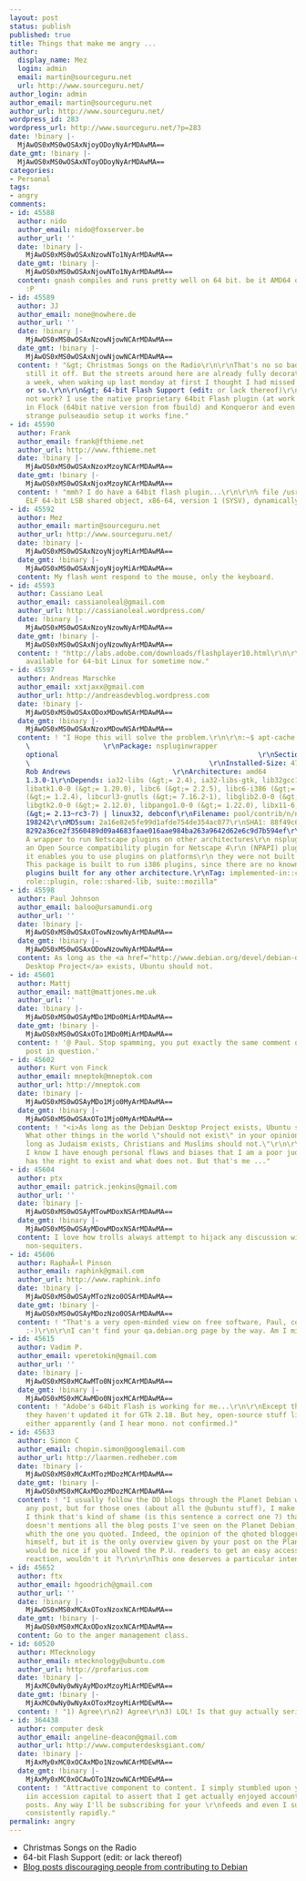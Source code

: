 ```yaml
---
layout: post
status: publish
published: true
title: Things that make me angry ...
author:
  display_name: Mez
  login: admin
  email: martin@sourceguru.net
  url: http://www.sourceguru.net/
author_login: admin
author_email: martin@sourceguru.net
author_url: http://www.sourceguru.net/
wordpress_id: 283
wordpress_url: http://www.sourceguru.net/?p=283
date: !binary |-
  MjAwOS0xMS0wOSAxNjoyODoyNyArMDAwMA==
date_gmt: !binary |-
  MjAwOS0xMS0wOSAxNToyODoyNyArMDAwMA==
categories:
- Personal
tags:
- angry
comments:
- id: 45588
  author: nido
  author_email: nido@foxserver.be
  author_url: ''
  date: !binary |-
    MjAwOS0xMS0wOSAxNzowNTo1NyArMDAwMA==
  date_gmt: !binary |-
    MjAwOS0xMS0wOSAxNjowNTo1NyArMDAwMA==
  content: gnash compiles and runs pretty well on 64 bit. be it AMD64 or SPARC64.
    :P
- id: 45589
  author: JJ
  author_email: none@nowhere.de
  author_url: ''
  date: !binary |-
    MjAwOS0xMS0wOSAxNzowNjowNCArMDAwMA==
  date_gmt: !binary |-
    MjAwOS0xMS0wOSAxNjowNjowNCArMDAwMA==
  content: ! "&gt; Christmas Songs on the Radio\r\n\r\nThat's no so bad, you can turn
    still it off. But the streets around here are already fully decorated for almost
    a week, when waking up last monday at first I thought I had missed a whole month
    or so.\r\n\r\n&gt; 64-bit Flash Support (edit: or lack thereof)\r\n\r\nWhat does
    not work? I use the native proprietary 64bit Flash plugin (at work I use gnash)
    in Flock (64bit native version from fbuild) and Konqueror and even with my quite
    strange pulseaudio setup it works fine."
- id: 45590
  author: Frank
  author_email: frank@fthieme.net
  author_url: http://www.fthieme.net
  date: !binary |-
    MjAwOS0xMS0wOSAxNzoxMzoyNCArMDAwMA==
  date_gmt: !binary |-
    MjAwOS0xMS0wOSAxNjoxMzoyNCArMDAwMA==
  content: ! "mmh? I do have a 64bit flash plugin...\r\n\r\n% file /usr/lib/mozilla/plugins/libflashplayer.so\r\n/usr/lib/mozilla/plugins/libflashplayer.so:
    ELF 64-bit LSB shared object, x86-64, version 1 (SYSV), dynamically linked, stripped"
- id: 45592
  author: Mez
  author_email: martin@sourceguru.net
  author_url: http://www.sourceguru.net/
  date: !binary |-
    MjAwOS0xMS0wOSAxNzoyNjoyMiArMDAwMA==
  date_gmt: !binary |-
    MjAwOS0xMS0wOSAxNjoyNjoyMiArMDAwMA==
  content: My flash wont respond to the mouse, only the keyboard.
- id: 45593
  author: Cassiano Leal
  author_email: cassianoleal@gmail.com
  author_url: http://cassianoleal.wordpress.com/
  date: !binary |-
    MjAwOS0xMS0wOSAxNzoyNzowNyArMDAwMA==
  date_gmt: !binary |-
    MjAwOS0xMS0wOSAxNjoyNzowNyArMDAwMA==
  content: ! "http://labs.adobe.com/downloads/flashplayer10.html\r\n\r\nFlash's been
    available for 64-bit Linux for sometime now."
- id: 45597
  author: Andreas Marschke
  author_email: xxtjaxx@gmail.com
  author_url: http://andreasdevblog.wordpress.com
  date: !binary |-
    MjAwOS0xMS0wOSAxODoxMDowNSArMDAwMA==
  date_gmt: !binary |-
    MjAwOS0xMS0wOSAxNzoxMDowNSArMDAwMA==
  content: ! "I Hope this will solve the problem.\r\n\r\n:~$ apt-cache show nspluginwrapper
    \                  \r\nPackage: nspluginwrapper                                           \r\nPriority:
    optional                                                 \r\nSection: contrib/utils
    \                                            \r\nInstalled-Size: 472                                                \r\nMaintainer:
    Rob Andrews                         \r\nArchitecture: amd64                                                \r\nVersion:
    1.3.0-1\r\nDepends: ia32-libs (&gt;= 2.4), ia32-libs-gtk, lib32gcc1 (&gt;= 1:4.1.1),
    libatk1.0-0 (&gt;= 1.20.0), libc6 (&gt;= 2.2.5), libc6-i386 (&gt;= 2.2), libcairo2
    (&gt;= 1.2.4), libcurl3-gnutls (&gt;= 7.16.2-1), libglib2.0-0 (&gt;= 2.16.0),
    libgtk2.0-0 (&gt;= 2.12.0), libpango1.0-0 (&gt;= 1.22.0), libx11-6, libxt6, util-linux
    (&gt;= 2.13~rc3-7) | linux32, debconf\r\nFilename: pool/contrib/n/nspluginwrapper/nspluginwrapper_1.3.0-1_amd64.deb\r\nSize:
    198242\r\nMD5sum: 2a16e82e5fe99d1afde754de354ac077\r\nSHA1: 88f49c61d3c52f60b488e06fdb2cfbdd067418aa\r\nSHA256:
    8292a36ce2f3560489d09a4683faae016aae984ba263a9642d62e6c9d7b594ef\r\nDescription:
    A wrapper to run Netscape plugins on other architectures\r\n nspluginwrapper is
    an Open Source compatibility plugin for Netscape 4\r\n (NPAPI) plugins. That is,
    it enables you to use plugins on platforms\r\n they were not built for.\r\n .\r\n
    This package is built to run i386 plugins, since there are no known\r\n binary-only
    plugins built for any other architecture.\r\nTag: implemented-in::c, qa::old-rc-bugs,
    role::plugin, role::shared-lib, suite::mozilla"
- id: 45598
  author: Paul Johnson
  author_email: baloo@ursamundi.org
  author_url: ''
  date: !binary |-
    MjAwOS0xMS0wOSAxOTowNzowNyArMDAwMA==
  date_gmt: !binary |-
    MjAwOS0xMS0wOSAxODowNzowNyArMDAwMA==
  content: As long as the <a href="http://www.debian.org/devel/debian-desktop/" rel="nofollow">Debian
    Desktop Project</a> exists, Ubuntu should not.
- id: 45601
  author: Mattj
  author_email: matt@mattjones.me.uk
  author_url: ''
  date: !binary |-
    MjAwOS0xMS0wOSAyMDo1MDo0MiArMDAwMA==
  date_gmt: !binary |-
    MjAwOS0xMS0wOSAxOTo1MDo0MiArMDAwMA==
  content: ! '@ Paul. Stop spamming, you put exactly the same comment on the blog
    post in question.'
- id: 45602
  author: Kurt von Finck
  author_email: mneptok@mneptok.com
  author_url: http://mneptok.com
  date: !binary |-
    MjAwOS0xMS0wOSAyMDo1Mjo0MyArMDAwMA==
  date_gmt: !binary |-
    MjAwOS0xMS0wOSAxOTo1Mjo0MyArMDAwMA==
  content: ! "<i>As long as the Debian Desktop Project exists, Ubuntu should not.</i>\r\n\r\nWow,
    What other things in the world \"should not exist\" in your opinion?\r\n\r\n\"As
    long as Judaism exists, Christians and Muslims should not.\"\r\n\r\nPersonally,
    I know I have enough personal flaws and biases that I am a poor judge of what
    has the right to exist and what does not. But that's me ..."
- id: 45604
  author: ptx
  author_email: patrick.jenkins@gmail.com
  author_url: ''
  date: !binary |-
    MjAwOS0xMS0wOSAyMTowMDoxNSArMDAwMA==
  date_gmt: !binary |-
    MjAwOS0xMS0wOSAyMDowMDoxNSArMDAwMA==
  content: I love how trolls always attempt to hijack any discussion with rediculous
    non-sequiters.
- id: 45606
  author: RaphaÃ«l Pinson
  author_email: raphink@gmail.com
  author_url: http://www.raphink.info
  date: !binary |-
    MjAwOS0xMS0wOSAyMTozNzo0OSArMDAwMA==
  date_gmt: !binary |-
    MjAwOS0xMS0wOSAyMDozNzo0OSArMDAwMA==
  content: ! "That's a very open-minded view on free software, Paul, congratulations
    :-)\r\n\r\nI can't find your qa.debian.org page by the way. Am I missing something?"
- id: 45615
  author: Vadim P.
  author_email: vperetokin@gmail.com
  author_url: ''
  date: !binary |-
    MjAwOS0xMS0xMCAwMTo0NjoxMCArMDAwMA==
  date_gmt: !binary |-
    MjAwOS0xMS0xMCAwMDo0NjoxMCArMDAwMA==
  content: ! "Adobe's 64bit Flash is working for me...\r\n\r\nExcept the fact that
    they haven't updated it for GTk 2.18. But hey, open-source stuff like Java hasn't
    either apparently (and I hear mono. not confirmed.)"
- id: 45633
  author: Simon C
  author_email: chopin.simon@googlemail.com
  author_url: http://laarmen.redheber.com
  date: !binary |-
    MjAwOS0xMS0xMCAxMTozMDozMCArMDAwMA==
  date_gmt: !binary |-
    MjAwOS0xMS0xMCAxMDozMDozMCArMDAwMA==
  content: ! "I usually follow the DD blogs through the Planet Debian without comment
    any post, but for those ones (about all the @ubuntu stuff), I make an exception.
    I think that's kind of shame (is this sentence a correct one ?) that your post
    doesn't mentions all the blog posts I've seen on the Planet Debian, who disagreed
    whith the one you quoted. Indeed, the opinion of the qhoted blogger involves just
    himself, but it is the only overview given by your post on the Planet Ubuntu.\r\n\r\nThat
    would be nice if you allowed the P.U. readers to get an easy access to the DD's
    reaction, wouldn't it ?\r\n\r\nThis one deserves a particular intention ;-) :\r\nhttp://alfie.ist.org/blog/2009/11/10#things-make-me-happy.en"
- id: 45652
  author: ftx
  author_email: hgoodrich@gmail.com
  author_url: ''
  date: !binary |-
    MjAwOS0xMS0xMCAxOToxNzoxNCArMDAwMA==
  date_gmt: !binary |-
    MjAwOS0xMS0xMCAxODoxNzoxNCArMDAwMA==
  content: Go to the anger management class.
- id: 60520
  author: MTecknology
  author_email: mtecknology@ubuntu.com
  author_url: http://profarius.com
  date: !binary |-
    MjAxMC0wNy0wNyAyMDoxMzoyMiArMDEwMA==
  date_gmt: !binary |-
    MjAxMC0wNy0wNyAxOToxMzoyMiArMDEwMA==
  content: ! "1) Agree\r\n2) Agree\r\n3) LOL! Is that guy actually serious?"
- id: 364438
  author: computer desk
  author_email: angeline-deacon@gmail.com
  author_url: http://www.computerdesksgiant.com/
  date: !binary |-
    MjAxMy0xMC0xOCAxMDo1NzowNCArMDEwMA==
  date_gmt: !binary |-
    MjAxMy0xMC0xOCAwOTo1NzowNCArMDEwMA==
  content: ! "Attractive component to content. I simply stumbled upon your site \r\nand
    iin accession capital to assert that I get actually enjoyed account your \r\nweblog
    posts. Any way I'll be subscribing for your \r\nfeeds and even I success you access
    consistently rapidly."
permalink: angry
---
```

<ul>
<li>Christmas Songs on the Radio</li>
<li>64-bit Flash Support (edit: or lack thereof)</li>
<li><a href="http://sandrotosi.blogspot.com/2009/11/things-that-make-me-angry.html">Blog posts discouraging people from contributing to Debian</a></li>
</ul>
